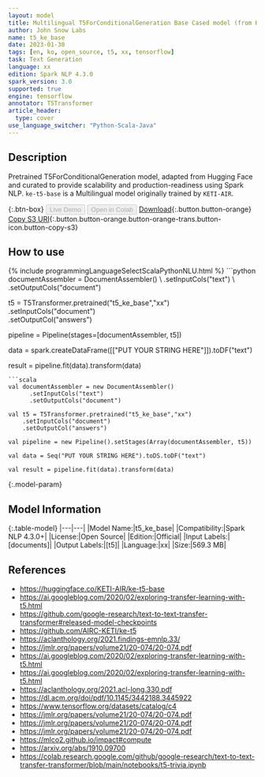 ```yaml
---
layout: model
title: Multilingual T5ForConditionalGeneration Base Cased model (from KETI-AIR)
author: John Snow Labs
name: t5_ke_base
date: 2023-01-30
tags: [en, ko, open_source, t5, xx, tensorflow]
task: Text Generation
language: xx
edition: Spark NLP 4.3.0
spark_version: 3.0
supported: true
engine: tensorflow
annotator: T5Transformer
article_header:
  type: cover
use_language_switcher: "Python-Scala-Java"
---
```


## Description

Pretrained T5ForConditionalGeneration model, adapted from Hugging Face and curated to provide scalability and production-readiness using Spark NLP. `ke-t5-base` is a Multilingual model originally trained by `KETI-AIR`.

{:.btn-box}
<button class="button button-orange" disabled>Live Demo</button>
<button class="button button-orange" disabled>Open in Colab</button>
[Download](https://s3.amazonaws.com/auxdata.johnsnowlabs.com/public/models/t5_ke_base_xx_4.3.0_3.0_1675104312892.zip){:.button.button-orange}
[Copy S3 URI](s3://auxdata.johnsnowlabs.com/public/models/t5_ke_base_xx_4.3.0_3.0_1675104312892.zip){:.button.button-orange.button-orange-trans.button-icon.button-copy-s3}

## How to use



<div class="tabs-box" markdown="1">
{% include programmingLanguageSelectScalaPythonNLU.html %}
```python
documentAssembler = DocumentAssembler() \
    .setInputCols("text") \
    .setOutputCols("document")

t5 = T5Transformer.pretrained("t5_ke_base","xx") \
    .setInputCols("document") \
    .setOutputCol("answers")
    
pipeline = Pipeline(stages=[documentAssembler, t5])

data = spark.createDataFrame([["PUT YOUR STRING HERE"]]).toDF("text")

result = pipeline.fit(data).transform(data)
```
```scala
val documentAssembler = new DocumentAssembler() 
      .setInputCols("text")
      .setOutputCols("document")
       
val t5 = T5Transformer.pretrained("t5_ke_base","xx") 
    .setInputCols("document")
    .setOutputCol("answers")
   
val pipeline = new Pipeline().setStages(Array(documentAssembler, t5))

val data = Seq("PUT YOUR STRING HERE").toDS.toDF("text")

val result = pipeline.fit(data).transform(data)
```
</div>

{:.model-param}
## Model Information

{:.table-model}
|---|---|
|Model Name:|t5_ke_base|
|Compatibility:|Spark NLP 4.3.0+|
|License:|Open Source|
|Edition:|Official|
|Input Labels:|[documents]|
|Output Labels:|[t5]|
|Language:|xx|
|Size:|569.3 MB|

## References

- https://huggingface.co/KETI-AIR/ke-t5-base
- https://ai.googleblog.com/2020/02/exploring-transfer-learning-with-t5.html
- https://github.com/google-research/text-to-text-transfer-transformer#released-model-checkpoints
- https://github.com/AIRC-KETI/ke-t5
- https://aclanthology.org/2021.findings-emnlp.33/
- https://jmlr.org/papers/volume21/20-074/20-074.pdf
- https://ai.googleblog.com/2020/02/exploring-transfer-learning-with-t5.html
- https://ai.googleblog.com/2020/02/exploring-transfer-learning-with-t5.html
- https://aclanthology.org/2021.acl-long.330.pdf
- https://dl.acm.org/doi/pdf/10.1145/3442188.3445922
- https://www.tensorflow.org/datasets/catalog/c4
- https://jmlr.org/papers/volume21/20-074/20-074.pdf
- https://jmlr.org/papers/volume21/20-074/20-074.pdf
- https://jmlr.org/papers/volume21/20-074/20-074.pdf
- https://mlco2.github.io/impact#compute
- https://arxiv.org/abs/1910.09700
- https://colab.research.google.com/github/google-research/text-to-text-transfer-transformer/blob/main/notebooks/t5-trivia.ipynb